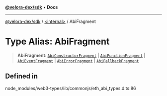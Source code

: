 [**@velora-dex/sdk**](../../README.md) • **Docs**

***

[@velora-dex/sdk](../../globals.md) / [\<internal\>](../README.md) / AbiFragment

# Type Alias: AbiFragment

> **AbiFragment**: [`AbiConstructorFragment`](../namespaces/Users_alexeyshchur_Desktop_Repos_paraswap-sdk_node_modules_web3-types_lib_commonjs_index/type-aliases/AbiConstructorFragment.md) \| [`AbiFunctionFragment`](../namespaces/Users_alexeyshchur_Desktop_Repos_paraswap-sdk_node_modules_web3-types_lib_commonjs_index/type-aliases/AbiFunctionFragment.md) \| [`AbiEventFragment`](../namespaces/Users_alexeyshchur_Desktop_Repos_paraswap-sdk_node_modules_web3-types_lib_commonjs_index/type-aliases/AbiEventFragment.md) \| [`AbiErrorFragment`](../namespaces/Users_alexeyshchur_Desktop_Repos_paraswap-sdk_node_modules_web3-types_lib_commonjs_index/type-aliases/AbiErrorFragment.md) \| [`AbiFallbackFragment`](../namespaces/Users_alexeyshchur_Desktop_Repos_paraswap-sdk_node_modules_web3-types_lib_commonjs_index/type-aliases/AbiFallbackFragment.md)

## Defined in

node\_modules/web3-types/lib/commonjs/eth\_abi\_types.d.ts:86
